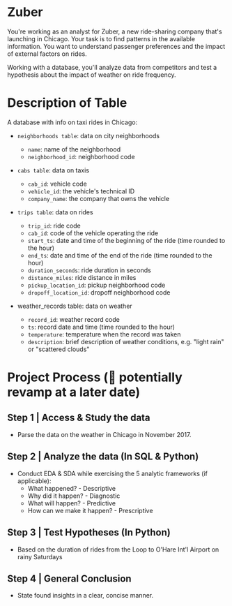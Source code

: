 # Zuber

You're working as an analyst for Zuber, a new ride-sharing company that's launching in Chicago. Your task is to find patterns in the available information. You want to understand passenger preferences and the impact of external factors on rides.

Working with a database, you'll analyze data from competitors and test a hypothesis about the impact of weather on ride frequency.



# Description of Table
A database with info on taxi rides in Chicago:
* `neighborhoods table`: data on city neighborhoods
  * `name`: name of the neighborhood
  * `neighborhood_id`: neighborhood code

* `cabs table`: data on taxis
  * `cab_id`: vehicle code
  * `vehicle_id`: the vehicle's technical ID
  * `company_name`: the company that owns the vehicle

* `trips table`: data on rides
  * `trip_id`: ride code
  * `cab_id`: code of the vehicle operating the ride
  * `start_ts`: date and time of the beginning of the ride (time rounded to the hour)
  * `end_ts`: date and time of the end of the ride (time rounded to the hour)
  * `duration_seconds`: ride duration in seconds
  * `distance_miles`: ride distance in miles
  * `pickup_location_id`: pickup neighborhood code
  * `dropoff_location_id`: dropoff neighborhood code

* weather_records table: data on weather
  * `record_id`: weather record code
  * `ts`: record date and time (time rounded to the hour)
  * `temperature`: temperature when the record was taken
  * `description`: brief description of weather conditions, e.g. "light rain" or "scattered clouds"

# Project Process (🚨 potentially revamp at a later date)

## Step 1 | Access & Study the data
* Parse the data on the weather in Chicago in November 2017.
## Step 2 | Analyze the data (In SQL & Python)
* Conduct EDA & SDA while exercising the 5 analytic frameworks (if applicable):
  * What happened? - Descriptive 
  * Why did it happen? - Diagnostic 
  * What will happen? - Predictive
  * How can we make it happen? - Prescriptive
## Step 3 | Test Hypotheses (In Python)
  * Based on the duration of rides from the Loop to O'Hare Int'l Airport on rainy Saturdays
## Step 4 | General Conclusion
* State found insights in a clear, concise manner.
